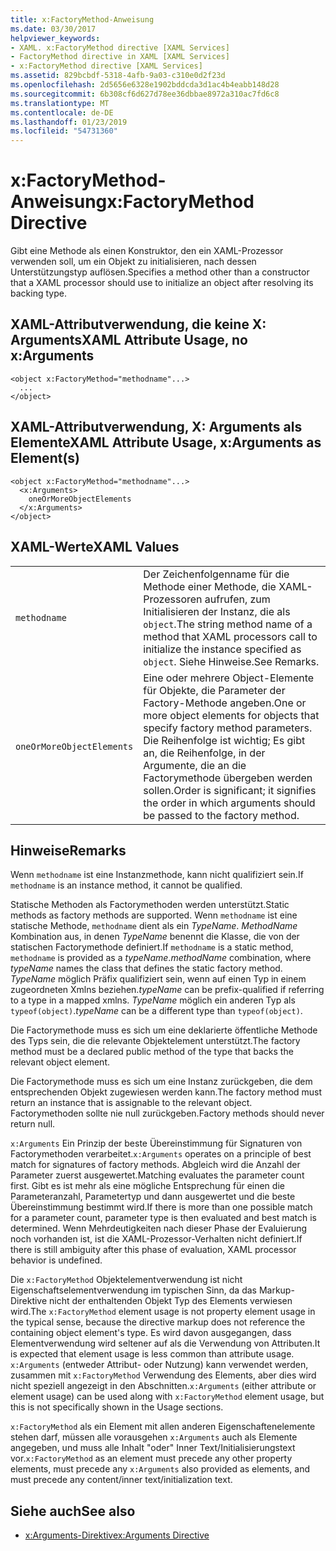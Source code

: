 ```yaml
---
title: x:FactoryMethod-Anweisung
ms.date: 03/30/2017
helpviewer_keywords:
- XAML. x:FactoryMethod directive [XAML Services]
- FactoryMethod directive in XAML [XAML Services]
- x:FactoryMethod directive [XAML Services]
ms.assetid: 829bcbdf-5318-4afb-9a03-c310e0d2f23d
ms.openlocfilehash: 2d5656e6328e1902bddcda3d1ac4b4eabb148d28
ms.sourcegitcommit: 6b308cf6d627d78ee36dbbae8972a310ac7fd6c8
ms.translationtype: MT
ms.contentlocale: de-DE
ms.lasthandoff: 01/23/2019
ms.locfileid: "54731360"
---
```

# <a name="xfactorymethod-directive"></a><span data-ttu-id="1187d-102">x:FactoryMethod-Anweisung</span><span class="sxs-lookup"><span data-stu-id="1187d-102">x:FactoryMethod Directive</span></span>
<span data-ttu-id="1187d-103">Gibt eine Methode als einen Konstruktor, den ein XAML-Prozessor verwenden soll, um ein Objekt zu initialisieren, nach dessen Unterstützungstyp auflösen.</span><span class="sxs-lookup"><span data-stu-id="1187d-103">Specifies a method other than a constructor that a XAML processor should use to initialize an object after resolving its backing type.</span></span>  
  
## <a name="xaml-attribute-usage-no-xarguments"></a><span data-ttu-id="1187d-104">XAML-Attributverwendung, die keine X: Arguments</span><span class="sxs-lookup"><span data-stu-id="1187d-104">XAML Attribute Usage, no x:Arguments</span></span>  
  
```  
<object x:FactoryMethod="methodname"...>  
  ...  
</object>  
```  
  
## <a name="xaml-attribute-usage-xarguments-as-elements"></a><span data-ttu-id="1187d-105">XAML-Attributverwendung, X: Arguments als Elemente</span><span class="sxs-lookup"><span data-stu-id="1187d-105">XAML Attribute Usage, x:Arguments as Element(s)</span></span>  
  
```  
<object x:FactoryMethod="methodname"...>  
  <x:Arguments>  
    oneOrMoreObjectElements  
  </x:Arguments>  
</object>  
```  
  
## <a name="xaml-values"></a><span data-ttu-id="1187d-106">XAML-Werte</span><span class="sxs-lookup"><span data-stu-id="1187d-106">XAML Values</span></span>  
  
|||  
|-|-|  
|`methodname`|<span data-ttu-id="1187d-107">Der Zeichenfolgenname für die Methode einer Methode, die XAML-Prozessoren aufrufen, zum Initialisieren der Instanz, die als `object`.</span><span class="sxs-lookup"><span data-stu-id="1187d-107">The string method name of a method that XAML processors call to initialize the instance specified as `object`.</span></span> <span data-ttu-id="1187d-108">Siehe Hinweise.</span><span class="sxs-lookup"><span data-stu-id="1187d-108">See Remarks.</span></span>|  
|`oneOrMoreObjectElements`|<span data-ttu-id="1187d-109">Eine oder mehrere Object-Elemente für Objekte, die Parameter der Factory-Methode angeben.</span><span class="sxs-lookup"><span data-stu-id="1187d-109">One or more object elements for objects that specify factory method parameters.</span></span> <span data-ttu-id="1187d-110">Die Reihenfolge ist wichtig; Es gibt an, die Reihenfolge, in der Argumente, die an die Factorymethode übergeben werden sollen.</span><span class="sxs-lookup"><span data-stu-id="1187d-110">Order is significant; it signifies the order in which arguments should be passed to the factory method.</span></span>|  
  
## <a name="remarks"></a><span data-ttu-id="1187d-111">Hinweise</span><span class="sxs-lookup"><span data-stu-id="1187d-111">Remarks</span></span>  
 <span data-ttu-id="1187d-112">Wenn `methodname` ist eine Instanzmethode, kann nicht qualifiziert sein.</span><span class="sxs-lookup"><span data-stu-id="1187d-112">If `methodname` is an instance method, it cannot be qualified.</span></span>  
  
 <span data-ttu-id="1187d-113">Statische Methoden als Factorymethoden werden unterstützt.</span><span class="sxs-lookup"><span data-stu-id="1187d-113">Static methods as factory methods are supported.</span></span> <span data-ttu-id="1187d-114">Wenn `methodname` ist eine statische Methode, `methodname` dient als ein *TypeName*. *MethodName* Kombination aus, in denen *TypeName* benennt die Klasse, die von der statischen Factorymethode definiert.</span><span class="sxs-lookup"><span data-stu-id="1187d-114">If `methodname` is a static method, `methodname` is provided as a *typeName*.*methodName* combination, where *typeName* names the class that defines the static factory method.</span></span> <span data-ttu-id="1187d-115">*TypeName* möglich Präfix qualifiziert sein, wenn auf einen Typ in einem zugeordneten Xmlns beziehen.</span><span class="sxs-lookup"><span data-stu-id="1187d-115">*typeName* can be prefix-qualified if referring to a type in a mapped xmlns.</span></span> <span data-ttu-id="1187d-116">*TypeName* möglich ein anderen Typ als `typeof(object)`.</span><span class="sxs-lookup"><span data-stu-id="1187d-116">*typeName* can be a different type than `typeof(object)`.</span></span>  
  
 <span data-ttu-id="1187d-117">Die Factorymethode muss es sich um eine deklarierte öffentliche Methode des Typs sein, die die relevante Objektelement unterstützt.</span><span class="sxs-lookup"><span data-stu-id="1187d-117">The factory method must be a declared public method of the type that backs the relevant object element.</span></span>  
  
 <span data-ttu-id="1187d-118">Die Factorymethode muss es sich um eine Instanz zurückgeben, die dem entsprechenden Objekt zugewiesen werden kann.</span><span class="sxs-lookup"><span data-stu-id="1187d-118">The factory method must return an instance that is assignable to the relevant object.</span></span> <span data-ttu-id="1187d-119">Factorymethoden sollte nie null zurückgeben.</span><span class="sxs-lookup"><span data-stu-id="1187d-119">Factory methods should never return null.</span></span>  
  
 <span data-ttu-id="1187d-120">`x:Arguments` Ein Prinzip der beste Übereinstimmung für Signaturen von Factorymethoden verarbeitet.</span><span class="sxs-lookup"><span data-stu-id="1187d-120">`x:Arguments` operates on a principle of best match for signatures of factory methods.</span></span> <span data-ttu-id="1187d-121">Abgleich wird die Anzahl der Parameter zuerst ausgewertet.</span><span class="sxs-lookup"><span data-stu-id="1187d-121">Matching evaluates the parameter count first.</span></span> <span data-ttu-id="1187d-122">Gibt es ist mehr als eine mögliche Entsprechung für einen die Parameteranzahl, Parametertyp und dann ausgewertet und die beste Übereinstimmung bestimmt wird.</span><span class="sxs-lookup"><span data-stu-id="1187d-122">If there is more than one possible match for a parameter count, parameter type is then evaluated and best match is determined.</span></span> <span data-ttu-id="1187d-123">Wenn Mehrdeutigkeiten nach dieser Phase der Evaluierung noch vorhanden ist, ist die XAML-Prozessor-Verhalten nicht definiert.</span><span class="sxs-lookup"><span data-stu-id="1187d-123">If there is still ambiguity after this phase of evaluation, XAML processor behavior is undefined.</span></span>  
  
 <span data-ttu-id="1187d-124">Die `x:FactoryMethod` Objektelementverwendung ist nicht Eigenschaftselementverwendung im typischen Sinn, da das Markup-Direktive nicht der enthaltenden Objekt Typ des Elements verwiesen wird.</span><span class="sxs-lookup"><span data-stu-id="1187d-124">The `x:FactoryMethod` element usage is not property element usage in the typical sense, because the directive markup does not reference the containing object element's type.</span></span> <span data-ttu-id="1187d-125">Es wird davon ausgegangen, dass Elementverwendung wird seltener auf als die Verwendung von Attributen.</span><span class="sxs-lookup"><span data-stu-id="1187d-125">It is expected that element usage is less common than attribute usage.</span></span> <span data-ttu-id="1187d-126">`x:Arguments` (entweder Attribut- oder Nutzung) kann verwendet werden, zusammen mit `x:FactoryMethod` Verwendung des Elements, aber dies wird nicht speziell angezeigt in den Abschnitten.</span><span class="sxs-lookup"><span data-stu-id="1187d-126">`x:Arguments` (either attribute or element usage) can be used along with `x:FactoryMethod` element usage, but this is not specifically shown in the Usage sections.</span></span>  
  
 <span data-ttu-id="1187d-127">`x:FactoryMethod` als ein Element mit allen anderen Eigenschaftenelemente stehen darf, müssen alle vorausgehen `x:Arguments` auch als Elemente angegeben, und muss alle Inhalt "oder" Inner Text/Initialisierungstext vor.</span><span class="sxs-lookup"><span data-stu-id="1187d-127">`x:FactoryMethod` as an element must precede any other property elements, must precede any `x:Arguments` also provided as elements, and must precede any content/inner text/initialization text.</span></span>  
  
## <a name="see-also"></a><span data-ttu-id="1187d-128">Siehe auch</span><span class="sxs-lookup"><span data-stu-id="1187d-128">See also</span></span>
- [<span data-ttu-id="1187d-129">x:Arguments-Direktive</span><span class="sxs-lookup"><span data-stu-id="1187d-129">x:Arguments Directive</span></span>](../../../docs/framework/xaml-services/x-arguments-directive.md)
